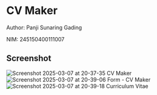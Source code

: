 # CV Maker

Author: Panji Sunaring Gading

NIM: 245150400111007

## Screenshot
![Screenshot 2025-03-07 at 20-37-35 CV Maker](https://github.com/user-attachments/assets/3d0aa5f1-1d19-45c7-b1e6-d1eabaccece1)
![Screenshot 2025-03-07 at 20-39-06 Form - CV Maker](https://github.com/user-attachments/assets/db71ff69-97b5-4727-95e7-d57e25922f8a)
![Screenshot 2025-03-07 at 20-39-18 Curriculum Vitae](https://github.com/user-attachments/assets/88fb9575-830b-458b-8850-88988c8e755b)
